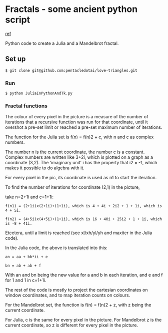 # Fractals - some ancient python script

[ref](https://raoulm.home.xs4all.nl/fractals/Fractals/Fractals.html)

Python code to create a Julia and a Mandelbrot fractal.

## Set up

```$ git clone git@github.com:pentacledotai/love-triangles.git```

### Run
```
$ python JuliaInPythonAndTk.py
```

### Fractal functions

The colour of every pixel in the picture is a measure of the number of iterations that a recursive function was run for that coordinate, until it overshot a pre-set limit or reached a pre-set maximum number of iterations.

The function for the Julia set is f(n) = f(n)2 + c, with n and c as complex numbers. 

The number n is the current coordinate, the number c is a constant. Complex numbers are written like 3+2i, which is plotted on a graph as a coordinate (3,2). The ‘imaginary unit’ i has the property that i2 = -1, which makes it possible to do algebra with it.

For every pixel in the pic, its coordinate is used as n1 to start the iteration.

To find the number of iterations for coordinate (2,1) in the picture, 

take n=2+1i and c=1+1i:

```
f(n1) = (2+1i)x(2+1i)+(1+1i), which is 4 + 4i + 2i2 + 1 + 1i, which is 4 + 5i.

f(n2) = (4+5i)x(4+5i)+(1+1i), which is 16 + 40i + 25i2 + 1 + 1i, which is -8 + 41i.
```

Etcetera, until a limit is reached (see xl/xh/yl/yh and maxiter in the Julia code).


In the Julia code, the above is translated into this:
```
an = aa + bb*ii + e

bn = ab + ab + f
```

With an and bn being the new value for a and b in each iteration, and e and f for 1 and 1 in c=1+1i.

The rest of the code is mostly to project the cartesian coordinates on window coordinates, and to map iteration counts on colours.

For the Mandelbrot set, the function is f(n) = f(n)2 + z, with z being the current coordinate.

For Julia, c is the same for every pixel in the picture. For Mandelbrot z is the current coordinate, so z is different for every pixel in the picture.